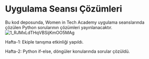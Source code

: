 # Uygulama Seansı Çözümleri

Bu kod deposunda, Women in Tech Academy uygulama seanslarında çözülen Python sorularının çözümleri yayınlanacaktır.
![1_RJMxLdTHqVBSijKmOO5MAg](https://user-images.githubusercontent.com/85439997/191951114-29fd17c8-d18f-4e6f-9885-b3f64894f7b5.jpeg)

Hafta-1: Ekiple tanışma etkinliği yapıldı.

Hafta-2: Python if-else, döngüler konularında sorular çözüldü.
